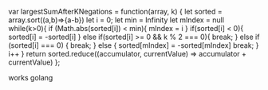 var largestSumAfterKNegations = function(array, k) {
    let sorted = array.sort((a,b)=>{a-b})
    let i = 0;
    let min = Infinity
    let mIndex = null
    while(k>0){
        if (Math.abs(sorted[i]) < min){
            mIndex = i
        }
        if(sorted[i] < 0){
            sorted[i] = -sorted[i]
        } else if(sorted[i] >= 0 && k % 2 === 0){
            break;
        } else if (sorted[i] === 0) {
            break;
        } else {
            sorted[mIndex] = -sorted[mIndex]
            break;
        }
        i++
    }
    return sorted.reduce((accumulator, currentValue) => accumulator + currentValue)
};

works
golang